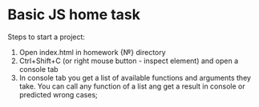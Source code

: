 # Basic JS home task

Steps to start a project:

1. Open index.html in homework {№} directory
2. Ctrl+Shift+C (or right mouse button - inspect element) and open a console tab
3. In console tab you get a list of available functions and arguments they take. You can call any function of a list ang get a result in console or predicted wrong cases;